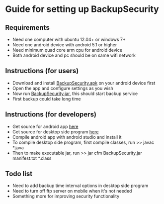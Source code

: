 # Guide for setting up BackupSecurity

## Requirements
+ Need one computer with ubuntu 12.04+ or windows 7+
+ Need one android device with android 5.1 or higher
+ Need minimum quad core arm cpu for android device
+ Both android device and pc should be on same wifi network

## Instructions (for users)
+ Download and install [BackupSecurity.apk](https://raw.githubusercontent.com/ARUG18/BackupSecurity/master/app.apk) on your android device first
+ Open the app and configure settings as you wish
+ Now run [BackupSecurity.jar](https://raw.githubusercontent.com/ARUG18/BackupSecurity-Desktop/master/BackupSecurity.jar), this should start backup service
+ First backup could take long time

## Instructions (for developers)
+ Get source for android app [here](https://github.com/ARUG18/BackupSecurity)
+ Get source for desktop side program [here](https://github.com/ARUG18/BackupSecurity-Desktop)
+ Compile android app with android studio and install it
+ To compile desktop side program, first compile classes, run >> javac *.java
+ Then to make executable jar, run >> jar cfm BackupSecurity.jar manifest.txt *.class

## Todo list
+ Need to add backup time interval options in desktop side program
+ Need to turn off ftp server on mobile when it's not needed
+ Something more for improving security functionality
